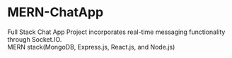 # MERN-ChatApp
Full Stack Chat App Project incorporates real-time messaging functionality through Socket.IO.<br />
MERN stack(MongoDB, Express.js, React.js, and Node.js)
